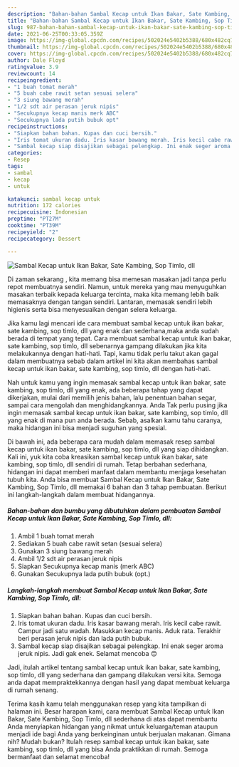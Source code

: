 ```yaml
---
description: "Bahan-bahan Sambal Kecap untuk Ikan Bakar, Sate Kambing, Sop Timlo, dll Sederhana dan Mudah Dibuat"
title: "Bahan-bahan Sambal Kecap untuk Ikan Bakar, Sate Kambing, Sop Timlo, dll Sederhana dan Mudah Dibuat"
slug: 987-bahan-bahan-sambal-kecap-untuk-ikan-bakar-sate-kambing-sop-timlo-dll-sederhana-dan-mudah-dibuat
date: 2021-06-25T00:33:05.359Z
image: https://img-global.cpcdn.com/recipes/502024e5402b5388/680x482cq70/sambal-kecap-untuk-ikan-bakar-sate-kambing-sop-timlo-dll-foto-resep-utama.jpg
thumbnail: https://img-global.cpcdn.com/recipes/502024e5402b5388/680x482cq70/sambal-kecap-untuk-ikan-bakar-sate-kambing-sop-timlo-dll-foto-resep-utama.jpg
cover: https://img-global.cpcdn.com/recipes/502024e5402b5388/680x482cq70/sambal-kecap-untuk-ikan-bakar-sate-kambing-sop-timlo-dll-foto-resep-utama.jpg
author: Dale Floyd
ratingvalue: 3.9
reviewcount: 14
recipeingredient:
- "1 buah tomat merah"
- "5 buah cabe rawit setan sesuai selera"
- "3 siung bawang merah"
- "1/2 sdt air perasan jeruk nipis"
- "Secukupnya kecap manis merk ABC"
- "Secukupnya lada putih bubuk opt"
recipeinstructions:
- "Siapkan bahan bahan. Kupas dan cuci bersih."
- "Iris tomat ukuran dadu. Iris kasar bawang merah. Iris kecil cabe rawit. Campur jadi satu wadah. Masukkan kecap manis. Aduk rata. Terakhir beri perasan jeruk nipis dan lada putih bubuk."
- "Sambal kecap siap disajikan sebagai pelengkap. Ini enak seger aroma jeruk nipis. Jadi gak enek. Selamat mencoba 😊"
categories:
- Resep
tags:
- sambal
- kecap
- untuk

katakunci: sambal kecap untuk 
nutrition: 172 calories
recipecuisine: Indonesian
preptime: "PT27M"
cooktime: "PT39M"
recipeyield: "2"
recipecategory: Dessert

---
```



![Sambal Kecap untuk Ikan Bakar, Sate Kambing, Sop Timlo, dll](https://img-global.cpcdn.com/recipes/502024e5402b5388/680x482cq70/sambal-kecap-untuk-ikan-bakar-sate-kambing-sop-timlo-dll-foto-resep-utama.jpg)

Di zaman  sekarang , kita memang bisa memesan masakan jadi tanpa perlu repot membuatnya sendiri. Namun, untuk mereka yang mau menyuguhkan masakan terbaik kepada keluarga tercinta, maka kita memang lebih baik memasaknya dengan tangan sendiri. Lantaran, memasak sendiri lebih higienis serta bisa menyesuaikan dengan selera keluarga.

Jika kamu lagi mencari ide cara membuat sambal kecap untuk ikan bakar, sate kambing, sop timlo, dll yang enak dan sederhana,maka anda sudah berada di tempat yang tepat. Cara membuat sambal kecap untuk ikan bakar, sate kambing, sop timlo, dll  sebenarnya gampang dilakukan jika kita melakukannya dengan hati-hati. Tapi, kamu tidak perlu takut akan gagal dalam membuatnya 
sebab dalam artikel ini kita akan membahas sambal kecap untuk ikan bakar, sate kambing, sop timlo, dll dengan hati-hati.  



Nah untuk kamu yang ingin memasak sambal kecap untuk ikan bakar, sate kambing, sop timlo, dll yang enak, ada beberapa tahap yang dapat dikerjakan, mulai dari memilih jenis bahan, lalu penentuan bahan segar, sampai cara mengolah dan menghidangkannya. Anda Tak perlu pusing jika ingin memasak sambal kecap untuk ikan bakar, sate kambing, sop timlo, dll yang enak di mana pun anda berada. Sebab, asalkan kamu  tahu caranya, maka hidangan ini bisa menjadi suguhan yang spesial.

Di bawah ini, ada beberapa cara mudah dalam memasak resep sambal kecap untuk ikan bakar, sate kambing, sop timlo, dll yang siap dihidangkan. Kali ini, yuk kita coba kreasikan sambal kecap untuk ikan bakar, sate kambing, sop timlo, dll sendiri di rumah. Tetap berbahan sederhana, hidangan ini dapat memberi manfaat dalam membantu menjaga kesehatan tubuh kita. Anda bisa membuat Sambal Kecap untuk Ikan Bakar, Sate Kambing, Sop Timlo, dll memakai 6 bahan dan 3 tahap pembuatan. Berikut ini langkah-langkah dalam membuat hidangannya.

<!--inarticleads1-->

##### Bahan-bahan dan bumbu yang dibutuhkan dalam pembuatan Sambal Kecap untuk Ikan Bakar, Sate Kambing, Sop Timlo, dll:

1. Ambil 1 buah tomat merah
1. Sediakan 5 buah cabe rawit setan (sesuai selera)
1. Gunakan 3 siung bawang merah
1. Ambil 1/2 sdt air perasan jeruk nipis
1. Siapkan Secukupnya kecap manis (merk ABC)
1. Gunakan Secukupnya lada putih bubuk (opt.)




<!--inarticleads2-->

##### Langkah-langkah membuat Sambal Kecap untuk Ikan Bakar, Sate Kambing, Sop Timlo, dll:

1. Siapkan bahan bahan. Kupas dan cuci bersih.
1. Iris tomat ukuran dadu. Iris kasar bawang merah. Iris kecil cabe rawit. Campur jadi satu wadah. Masukkan kecap manis. Aduk rata. Terakhir beri perasan jeruk nipis dan lada putih bubuk.
1. Sambal kecap siap disajikan sebagai pelengkap. Ini enak seger aroma jeruk nipis. Jadi gak enek. Selamat mencoba 😊




Jadi, itulah artikel tentang  sambal kecap untuk ikan bakar, sate kambing, sop timlo, dll  yang sederhana dan gampang dilakukan versi kita. Semoga anda dapat mempraktekkannya dengan hasil yang dapat membuat keluarga di rumah senang. 

Terima kasih kamu telah menggunakan resep yang kita tampilkan di halaman ini. Besar harapan kami, cara membuat  Sambal Kecap untuk Ikan Bakar, Sate Kambing, Sop Timlo, dll sederhana di atas dapat membantu Anda menyiapkan hidangan yang nikmat untuk keluarga/teman ataupun menjadi ide bagi Anda yang berkeinginan untuk berjualan makanan. Gimana nih? Mudah bukan? Itulah resep sambal kecap untuk ikan bakar, sate kambing, sop timlo, dll yang bisa Anda praktikkan di rumah. Semoga bermanfaat dan selamat mencoba!

